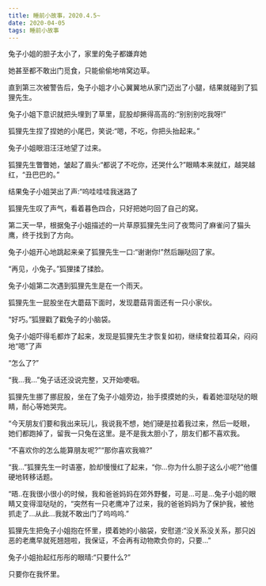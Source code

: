 ```yaml
---
title: 睡前小故事，2020.4.5~
date: 2020-04-05
tags: 睡前小故事
---
```


兔子小姐的胆子太小了，家里的兔子都嫌弃她

她甚至都不敢出门觅食，只能偷偷地啃窝边草。

直到第三次被警告后，兔子小姐才小心翼翼地从家门迈出了小腿，结果就碰到了狐狸先生。

兔子小姐下意识就把头埋到了草里，屁股却撅得高高的:“别别别吃我呀!”<!-- more -->

狐狸先生捏了捏她的小尾巴，笑说:“嗯，不吃，你把头抬起来。”

兔子小姐眼泪汪汪地望了过来。

狐狸先生瞥瞥她，皱起了眉头:“都说了不吃你，还哭什么?”眼睛本来就红，越哭越红，“丑巴巴的。”

结果兔子小姐哭出了声:“呜哇哇哇我迷路了

狐狸先生叹了声气，看着暮色四合，只好把她叼回了自己的窝。

第二天一早，根据兔子小姐描述的一片草原狐狸先生问了夜莺问了麻雀问了猫头鹰，终于找到了方向。

兔子小姐开心地跳起来亲了狐狸先生一口:“谢谢你!”然后蹦哒回了家。

“再见，小兔子。”狐狸揉了揉脸。

兔子小姐第二次遇到狐狸先生是在一个雨天。

狐狸先生一屁股坐在大蘑菇下面时，发现蘑菇背面还有一只小家伙。

“好巧。”狐狸戳了戳兔子的小脑袋。

兔子小姐吓得毛都炸了起来，发现是狐狸先生才恢复如初，继续耷拉着耳朵，闷闷地“嗯”了声

“怎么了?”

“我...我...”兔子话还没说完整，又开始哽咽。

狐狸先生挪了挪屁股，坐在了兔子小姐旁边，抬手摸摸她的头，看着她湿哒哒的眼睛，耐心等她哭完。

“今天朋友们要和我出来玩儿，我说我不想，她们硬是拉着我过来，然后一眨眼，她们都跑掉了，留我一只兔在这里。是不是我太胆小了，朋友们都不喜欢我。

“不喜欢你的怎么能算朋友呢?”“那你喜欢我嘛?”

“我...”狐狸先生一时语塞，脸却慢慢红了起来，“你…你为什么胆子这么小呢?”他僵硬地转移话题。

“晤..在我很小很小的时候，我和爸爸妈妈在郊外野餐，可是...可是...兔子小姐的眼睛又变得湿哒哒的，“突然有一只老鹰冲了过来，我的爸爸妈妈为了保护我，被他抓走了...从此...我就不敢出门了呜呜呜.”

狐狸先生把兔子小姐抱在怀里，摸着她的小脑袋，安慰道:“没关系没关系，那只凶恶的老鹰早就死翘翘啦，我保证，不会再有动物欺负你的，只要...”

兔子小姐抬起红彤彤的眼晴:“只要什么?”

只要你在我怀里。